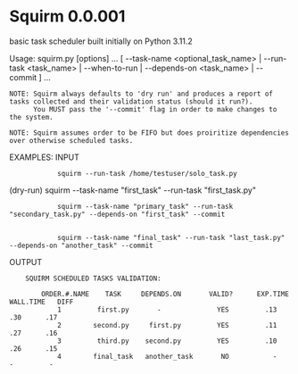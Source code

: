 # Squirm 0.0.001
basic task scheduler built initially on Python 3.11.2

Usage:
    squirm.py [options] ... [ --task-name <optional_task_name> | --run-task <task_name> | --when-to-run  | --depends-on <task_name> | --commit ] ...

    NOTE: Squirm always defaults to 'dry run' and produces a report of tasks collected and their validation status (should it run?). 
          You MUST pass the '--commit' flag in order to make changes to the system.

    NOTE: Squirm assumes order to be FIFO but does proiritize dependencies over otherwise scheduled tasks.


EXAMPLES:
INPUT


                squirm --run-task /home/testuser/solo_task.py
                

(dry-run)       squirm --task-name "first_task" --run-task "first_task.py" 


                squirm --task-name "primary_task" --run-task "secondary_task.py" --depends-on "first_task" --commit


                squirm --task-name "final_task" --run-task "last_task.py" --depends-on "another_task" --commit



OUTPUT

        SQUIRM SCHEDULED TASKS VALIDATION:

            ORDER.#.NAME    TASK     DEPENDS.ON       VALID?      EXP.TIME    WALL.TIME   DIFF
                1         first.py       -              YES         .13          .30      .17
                2        second.py     first.py         YES         .11          .27      .16
                3         third.py    second.py         YES         .10          .26      .15
                4        final_task   another_task       NO           -           -         - 
 

